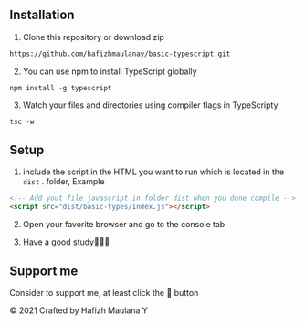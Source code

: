 ## Installation

1. Clone this repository or download zip

```bash
https://github.com/hafizhmaulanay/basic-typescript.git
```

2. You can use npm to install TypeScript globally

```npm
npm install -g typescript
```

3. Watch your files and directories using compiler flags in TypeScripty

```typescript
tsc -w
```

## Setup

1. include the script in the HTML you want to run which is located in the `dist` . folder, Example

```html
<!-- Add yout file javascript in folder dist when you done compile -->
<script src="dist/basic-types/index.js"></script>
```

2. Open your favorite browser and go to the console tab

3. Have a good study💪✊🚀


## Support me

Consider to support me, at least click the 🌟 button


© 2021 Crafted by Hafizh Maulana Y
